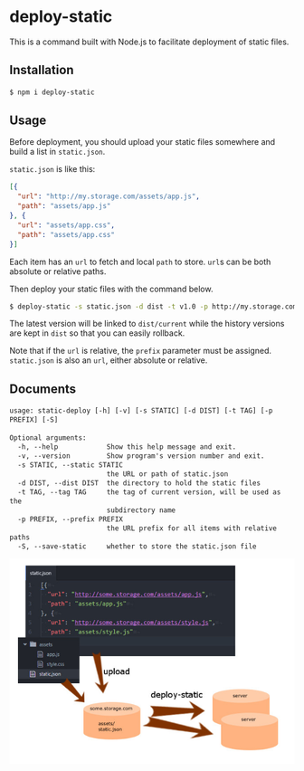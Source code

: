 deploy-static
===

This is a command built with Node.js to facilitate deployment of static
files.

Installation
---
``` sh
$ npm i deploy-static
```

Usage
---
Before deployment, you should upload your static files somewhere and
build a list in `static.json`.

`static.json` is like this:

``` json
[{
  "url": "http://my.storage.com/assets/app.js",
  "path": "assets/app.js"
}, {
  "url": "assets/app.css",
  "path": "assets/app.css"
}]
```

Each item has an `url` to fetch and local `path` to store. `url`s can
be both absolute or relative paths.

Then deploy your static files with the command below.

``` sh
$ deploy-static -s static.json -d dist -t v1.0 -p http://my.storage.com/
```

The latest version will be linked to `dist/current` while the history
versions are kept in `dist` so that you can easily rollback.

Note that if the `url` is relative, the `prefix` parameter must be
assigned. `static.json` is also an `url`, either absolute or relative.

Documents
---

```
usage: static-deploy [-h] [-v] [-s STATIC] [-d DIST] [-t TAG] [-p PREFIX] [-S]

Optional arguments:
  -h, --help            Show this help message and exit.
  -v, --version         Show program's version number and exit.
  -s STATIC, --static STATIC
                        the URL or path of static.json
  -d DIST, --dist DIST  the directory to hold the static files
  -t TAG, --tag TAG     the tag of current version, will be used as the
                        subdirectory name
  -p PREFIX, --prefix PREFIX
                        the URL prefix for all items with relative paths
  -S, --save-static     whether to store the static.json file
```

![deploy-static](resources/deploy-static.jpg)
